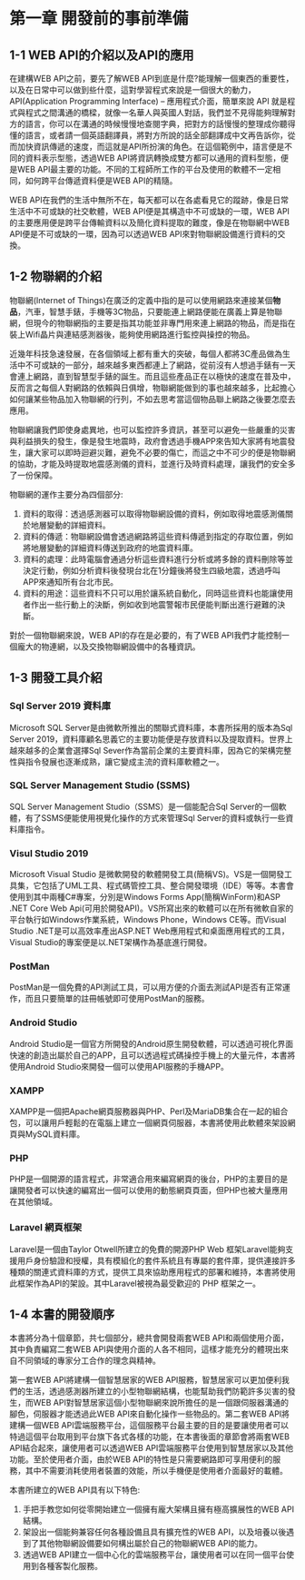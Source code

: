 # 第一章 開發前的事前準備

## 1-1 WEB API的介紹以及API的應用
在建構WEB API之前，要先了解WEB API到底是什麼?能理解一個東西的重要性，以及在日常中可以做到些什麼，這對學習程式來說是一個很大的動力，API(Application Programming Interface) – 應用程式介面，簡單來說 API 就是程式與程式之間溝通的橋樑，就像一名華人與英國人對話，我們並不見得能夠理解對方的語言，你可以在溝通的時候慢慢地查閱字典，把對方的話慢慢的整理成你聽得懂的語言，或者請一個英語翻譯員，將對方所說的話全部翻譯成中文再告訴你，從而加快資訊傳遞的速度，而這就是API所扮演的角色。在這個範例中，語言便是不同的資料表示型態，透過WEB API將資訊轉換成雙方都可以通用的資料型態，便是WEB API最主要的功能。不同的工程師所工作的平台及使用的軟體不一定相同，如何跨平台傳遞資料便是WEB API的精隨。

WEB API在我們的生活中無所不在，每天都可以在各處看見它的蹤跡，像是日常生活中不可或缺的社交軟體，WEB API便是其構造中不可或缺的一環，WEB API的主要應用便是跨平台傳輸資料以及簡化資料提取的難度，像是在物聯網中WEB API便是不可或缺的一環，因為可以透過WEB API來對物聯網設備進行資料的交換。

## 1-2 物聯網的介紹
物聯網(Internet of Things)在廣泛的定義中指的是可以使用網路來連接某個**物品**，汽車，智慧手錶，手機等3C物品，只要能連上網路便能在廣義上算是物聯網，但現今的物聯網指的主要是指其功能並非專門用來連上網路的物品，而是指在裝上Wifi晶片與連結感測器後，能夠使用網路進行監控與操控的物品。

近幾年科技急速發展，在各個領域上都有重大的突破，每個人都將3C產品做為生活中不可或缺的一部分，越來越多東西都連上了網路，從前沒有人想過手錶有一天會連上網路，直到智慧型手錶的誕生。而且這些產品正在以極快的速度在普及中，反而言之每個人對網路的依賴與日俱增，物聯網能做到的事也越來越多，比起擔心如何讓某些物品加入物聯網的行列，不如去思考當這個物品聯上網路之後要怎麼去應用。

物聯網讓我們即使身處異地，也可以監控許多資訊，甚至可以避免一些嚴重的災害與利益損失的發生，像是發生地震時，政府會透過手機APP來告知大家將有地震發生，讓大家可以即時迴避災難，避免不必要的傷亡，而這之中不可少的便是物聯網的協助，才能及時提取地震感測儀的資料，並進行及時資料處理，讓我們的安全多了一份保障。

物聯網的運作主要分為四個部分:
1. 資料的取得：透過感測器可以取得物聯網設備的資料，例如取得地震感測儀關於地層變動的詳細資料。
2. 資料的傳遞：物聯網設備會透過網路將這些資料傳遞到指定的存取位置，例如將地層變動的詳細資料傳送到政府的地震資料庫。
3. 資料的處理：此時電腦會通過分析這些資料進行分析或將多餘的資料刪除等並決定行動，例如分析資料後發現台北在1分鐘後將發生四級地震，透過呼叫APP來通知所有台北市民。
4. 資料的用途：這些資料不只可以用於讓系統自動化，同時這些資料也能讓使用者作出一些行動上的決斷，例如收到地震警報市民便能判斷出進行避難的決斷。

對於一個物聯網來說，WEB API的存在是必要的，有了WEB API我們才能控制一個龐大的物連網，以及交換物聯網設備中的各種資訊。

## 1-3 開發工具介紹
### Sql Server 2019 資料庫
Microsoft SQL Server是由微軟所推出的關聯式資料庫，本書所採用的版本為Sql Server 2019，資料庫顧名思義它的主要功能便是存放資料以及提取資料。世界上越來越多的企業會選擇Sql Sever作為當前企業的主要資料庫，因為它的架構完整性與指令發展也逐漸成熟，讓它變成主流的資料庫軟體之一。

### SQL Server Management Studio (SSMS)
SQL Server Management Studio（SSMS）是一個能配合Sql Server的一個軟體，有了SSMS便能使用視覺化操作的方式來管理Sql Server的資料或執行一些資料庫指令。

### Visul Studio 2019
Microsoft Visual Studio 是微軟開發的軟體開發工具(簡稱VS)。VS是一個開發工具集，它包括了UML工具、程式碼管控工具、整合開發環境（IDE）等等。本書會使用到其中兩種C#專案，分別是Windows Forms App(簡稱WinForm)和ASP .NET Core Web Api(可用於開發API)。VS所寫出來的軟體可以在所有微軟自家的平台執行如Windows作業系統，Windows Phone，Windows CE等。而Visual Studio .NET是可以高效率產出ASP.NET Web應用程式和桌面應用程式的工具，Visual Studio的專案便是以.NET架構作為基底進行開發。

### PostMan
PostMan是一個免費的API測試工具，可以用方便的介面去測試API是否有正常運作，而且只要簡單的註冊帳號即可使用PostMan的服務。

### Android Studio
Android Studio是一個官方所開發的Android原生開發軟體，可以透過可視化界面快速的創造出屬於自己的APP，且可以透過程式碼操控手機上的大量元件，本書將使用Android Studio來開發一個可以使用API服務的手機APP。

### XAMPP
XAMPP是一個把Apache網頁服務器與PHP、Perl及MariaDB集合在一起的組合包，可以讓用戶輕鬆的在電腦上建立一個網頁伺服器，本書將使用此軟體來架設網頁與MySQL資料庫。

### PHP
PHP是一個開源的語言程式，非常適合用來編寫網頁的後台，PHP的主要目的是讓開發者可以快速的編寫出一個可以使用的動態網頁頁面，但PHP也被大量應用在其他領域。

### Laravel 網頁框架
Laravel是一個由Taylor Otwell所建立的免費的開源PHP Web 框架Laravel能夠支援用戶身份驗證和授權，具有模組化的套件系統且有專屬的套件庫，提供連接許多種類的關連式資料庫的方式，提供工具來協助應用程式的部署和維持，本書將使用此框架作為API的架設。其中Laravel被視為最受歡迎的 PHP 框架之一。

## 1-4 本書的開發順序
本書將分為十個章節，共七個部分，總共會開發兩套WEB API和兩個使用介面，其中負責編寫二套WEB API與使用介面的人各不相同，這樣才能充分的體現出來自不同領域的專家分工合作的理念與精神。

第一套WEB API將建構一個智慧居家的WEB API服務，智慧居家可以更加便利我們的生活，透過感測器所建立的小型物聯網結構，也能幫助我們防範許多災害的發生，而WEB API對智慧居家這個小型物聯網來說所擔任的是一個跟伺服器溝通的腳色，伺服器才能透過此WEB API來自動化操作一些物品的。第二套WEB API將建構一個WEB API雲端服務平台，這個服務平台最主要的目的是要讓使用者可以特過這個平台取用到平台旗下各式各樣的功能，在本書後面的章節會將兩套WEB API結合起來，讓使用者可以透過WEB API雲端服務平台使用到智慧居家以及其他功能。至於使用者介面，由於WEB API的特性是只需要網路即可享用便利的服務，其中不需要消耗使用者裝置的效能，所以手機便是使用者介面最好的載體。

本書所建立的WEB API具有以下特色:
1. 手把手教您如何從零開始建立一個擁有龐大架構且擁有極高擴展性的WEB API結構。
2. 架設出一個能夠兼容任何各種設備且具有擴充性的WEB API，以及培養以後遇到了其他物聯網設備要如何構出屬於自己的物聯網WEB API的能力。
3. 透過WEB API建立一個中心化的雲端服務平台，讓使用者可以在同一個平台使用到各種客製化服務。
    